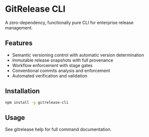 # GitRelease CLI

A zero-dependency, functionally pure CLI for enterprise release management.

## Features

- Semantic versioning control with automatic version determination
- Immutable release snapshots with full provenance
- Workflow enforcement with stage gates
- Conventional commits analysis and enforcement
- Automated verification and validation

## Installation

```bash
npm install -g gitrelease-cli
```

## Usage
See gitrelease help for full command documentation.
